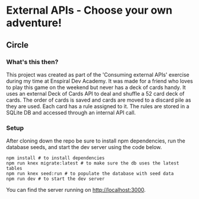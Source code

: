 # External APIs - Choose your own adventure!

## Circle

### What's this then?
This project was created as part of the 'Consuming external APIs' exercise during my time at Enspiral Dev Academy. It was made for a friend who loves to play this game on the weekend but never has a deck of cards handy. It uses an external Deck of Cards API to deal and shuffle a 52 card deck of cards. The order of cards is saved and cards are moved to a discard pile as they are used. Each card has a rule assigned to it. The rules are stored in a SQLite DB and accessed through an internal API call.

### Setup

After cloning down the repo be sure to install npm dependencies, run the database seeds, and start the dev server using the code below.

```
npm install # to install dependencies
npm run knex migrate:latest # to make sure the db uses the latest tables
npm run knex seed:run # to populate the database with seed data
npm run dev # to start the dev server
```

You can find the server running on [http://localhost:3000](http://localhost:3000).


